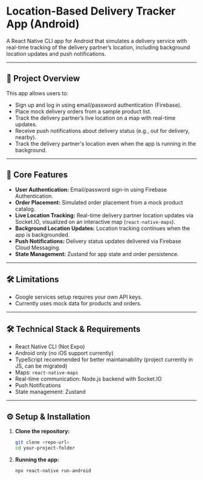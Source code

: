 # Location-Based Delivery Tracker App (Android)

A React Native CLI app for Android that simulates a delivery service with real-time tracking of the delivery partner’s location, including background location updates and push notifications.

---

## 🚀 Project Overview

This app allows users to:

- Sign up and log in using email/password authentication (Firebase).
- Place mock delivery orders from a sample product list.
- Track the delivery partner’s live location on a map with real-time updates.
- Receive push notifications about delivery status (e.g., out for delivery, nearby).
- Track the delivery partner's location even when the app is running in the background.

---

## 🎯 Core Features

- **User Authentication:** Email/password sign-in using Firebase Authentication.
- **Order Placement:** Simulated order placement from a mock product catalog.
- **Live Location Tracking:** Real-time delivery partner location updates via Socket.IO, visualized on an interactive map (`react-native-maps`).
- **Background Location Updates:** Location tracking continues when the app is backgrounded.
- **Push Notifications:** Delivery status updates delivered via Firebase Cloud Messaging.
- **State Management:** Zustand for app state and order persistence.

---

## 🛠️ Limitations

- Google services setup requires your own API keys.
- Currently uses mock data for products and orders.

---

## 🛠️ Technical Stack & Requirements

- React Native CLI (Not Expo)
- Android only (no iOS support currently)
- TypeScript recommended for better maintainability (project currently in JS, can be migrated)
- Maps: `react-native-maps`
- Real-time communication: Node.js backend with Socket.IO
- Push Notifications
- State management: Zustand

---

## ⚙️ Setup & Installation

1. **Clone the repository:**

   ```bash
   git clone <repo-url>
   cd your-project-folder

2. **Running the app:**

   ```bash
   npx react-native run-android

